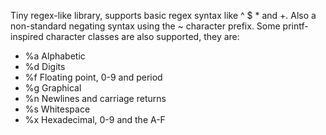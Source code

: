 
Tiny regex-like library, supports basic regex syntax like ^ $ * and +.
Also a non-standard negating syntax using the ~ character prefix. Some
printf-inspired character classes are also supported, they are:

* %a Alphabetic
* %d Digits
* %f Floating point, 0-9 and period
* %g Graphical
* %n Newlines and carriage returns
* %s Whitespace
* %x Hexadecimal, 0-9 and the A-F

